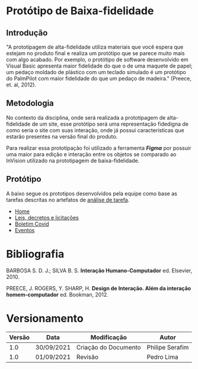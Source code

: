 # Protótipo de Baixa-fidelidade

## Introdução

"A prototipagem de alta-fidelidade utiliza materiais que você espera que estejam no produto final e realiza um protótipo que se parece muito mais com algo acabado. Por exemplo, o protótipo de software desenvolvido em Visual Basic apresenta maior fidelidade do que o de uma maquete de papel; um pedaço moldado de plástico com um teclado simulado é um protótipo do PalmPilot com maior fidelidade do que um pedaço de madeira." (Preece, et. al, 2012).

## Metodologia

No contexto da disciplina, onde será realizada a prototipagem de alta-fidelidade de um site, esse protótipo será uma representação fidedigna de como seria o site com suas interação, onde já possui características que estarão presentes na versão final do produto.

Para realizar essa prototipação foi utilizado a ferramenta **_Figma_** por possuir uma maior para edição e interação entre os objetos se comparado ao InVision utilizado na prototipagem de baixa-fidelidade.

## Protótipo

A baixo segue os prototipos desenvolvidos pela equipe como base as tarefas descritas no artefatos de [análise de tarefa](docs/proj/analiseDeTarefas.md).

- [Home](docs/proj/prototipoAltaHome.md)
- [Leis, decretos e licitações](docs/proj/prototipoLeis.md)
- [Boletim Covid](docs/proj/prototipoBoletim.md)
- [Eventos](docs/proj/prototipoEventos.md)

# Bibliografia

BARBOSA S. D. J.; SILVA B. S. <strong>Interação Humano-Computador</strong> ed. Elsevier, 2010.

PREECE, J. ROGERS, Y. SHARP, H. <strong>Design de Interação. Além da interação homem-computador</strong> ed. Bookman, 2012.

# Versionamento

| Versão | Data       | Modificação          | Autor           |
| ------ | ---------- | -------------------- | --------------- |
| 1.0    | 30/09/2021 | Criação do Documento | Philipe Serafim |
| 1.0    | 01/09/2021 | Revisão              | Pedro Lima      |
